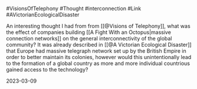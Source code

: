 #VisionsOfTelephony #Thought #interconnection #Link #AVictorianEcologicalDisaster 

An interesting thought I had from from [[@Visions of Telephony]], what was the effect of companies building [[A Fight With an Octopus|massive connection networks]] on the general interconnectivity of the global community? It was already described in [[@A Victorian Ecological Disaster]] that Europe had massive telegraph network set up by the British Empire in order to better maintain its colonies, however would this unintentionally lead to the formation of a global country as more and more individual countrious gained access to the technology?

2023-03-09